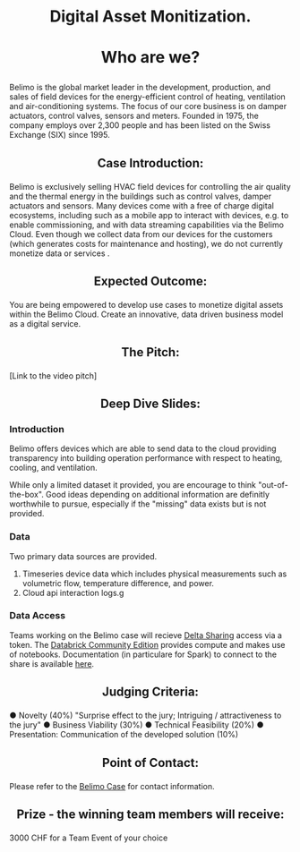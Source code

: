 # <p align="center"> Digital Asset Monitization. </p>

# <p align="center"> Who are we? </p>

Belimo is the global market leader in the development, production, and sales of field devices for the energy-efficient control of heating, ventilation and air-conditioning systems. The focus of our core business is on damper actuators, control valves, sensors and meters. Founded in 1975, the company employs over 2,300 people and has been listed on the Swiss Exchange (SIX) since 1995.

## <p align="center"> Case Introduction: </p>

Belimo is exclusively selling HVAC field devices for controlling the air quality and the thermal energy in the buildings such as control valves, damper actuators and sensors. Many devices come with a free of charge digital ecosystems, including such as a mobile app to interact with devices, e.g. to enable commissioning, and with data streaming capabilities via the Belimo Cloud. Even though we collect data from our devices for the customers (which generates costs for maintenance and hosting), we do not currently monetize data or services .

## <p align="center"> Expected Outcome: </p>

You are being empowered to develop use cases to monetize digital assets within the Belimo Cloud. Create an innovative, data driven business model as a digital service.

## <p align="center"> The Pitch: </p>

[Link to the video pitch]

## <p align="center"> Deep Dive Slides: </p>

### Introduction

Belimo offers devices which are able to send data to the cloud providing transparency into building operation performance with respect to heating, cooling, and ventilation.

While only a limited dataset it provided, you are encourage to think "out-of-the-box". Good ideas depending on additional information are definitly worthwhile to pursue, especially if the "missing" data exists but is not provided.

### Data

Two primary data sources are provided.

1. Timeseries device data which includes physical measurements such as volumetric flow, temperature difference, and power.
2. Cloud api interaction logs.g

### Data Access

Teams working on the Belimo case will recieve [Delta Sharing](https://delta.io/sharing/) access via a token. The [Databrick Community Edition](https://community.cloud.databricks.com/login.html) provides compute and makes use of notebooks. Documentation (in particulare for Spark) to connect to the share is available [here](https://docs.databricks.com/aws/en/delta-sharing/read-data-open).

<p align="center">  </p>

## <p align="center"> Judging Criteria: </p>

● Novelty (40%) "Surprise effect to the jury; Intriguing / attractiveness to the jury"
● Business Viability (30%)
● Technical Feasibility (20%)
● Presentation: Communication of the developed solution (10%)

## <p align="center"> Point of Contact: </p>

Please refer to the [Belimo Case](https://starthack.eu/#/case-details?id=18) for contact information.

## <p align="center"> Prize - the winning team members will receive: </p>

3000 CHF for a Team Event of your choice
